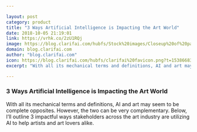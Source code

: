 ```yaml
---

layout: post
category: product
title: "3 Ways Artificial Intelligence is Impacting the Art World"
date: 2018-10-05 21:19:01
link: https://vrhk.co/2zU1RQj
image: https://blog.clarifai.com/hubfs/Stock%20images/Closeup%20of%20paintbrush%20in%20woman%20hands%20mixing%20paints%20on%20palette-1.jpeg?t=1538668303435#keepProtocol
domain: blog.clarifai.com
author: "blog.clarifai.com"
icon: https://blog.clarifai.com/hubfs/clarifai%20favicon.png?t=1538668303435
excerpt: "With all its mechanical terms and definitions, AI and art may seem to be complete opposites. However, the two can be very complementary. Below, I’ll outline 3 impactful ways stakeholders across the art industry are utilizing AI to help artists and art lovers alike."

---
```


### 3 Ways Artificial Intelligence is Impacting the Art World

With all its mechanical terms and definitions, AI and art may seem to be complete opposites. However, the two can be very complementary. Below, I’ll outline 3 impactful ways stakeholders across the art industry are utilizing AI to help artists and art lovers alike.